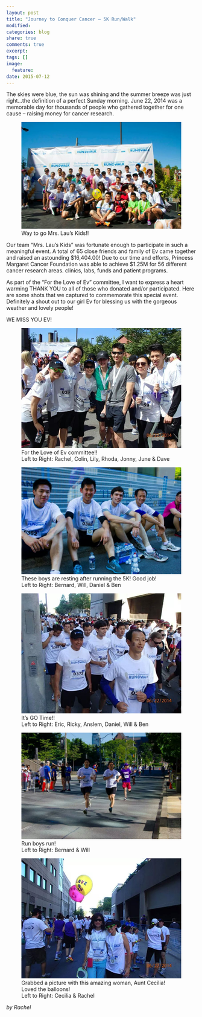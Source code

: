 ```yaml
---
layout: post
title: "Journey to Conquer Cancer – 5K Run/Walk"
modified:
categories: blog
share: true
comments: true
excerpt:
tags: []
image:
  feature:
date: 2015-07-12
---
```


The skies were blue, the sun was shining and the summer breeze was just right…the definition of a perfect Sunday morning.  June 22, 2014 was a memorable day for thousands of people who gathered together for one cause – raising money for cancer research.  

<figure>
	<img src="/images/2015-07-12-journey-to-conquer-cancer-5k-run-walk-0.jpg" alt="image">
	<figcaption>Way to go Mrs. Lau’s Kids!!</figcaption>
</figure>

Our team “Mrs. Lau’s Kids” was fortunate enough to participate in such a meaningful event.  A total of 65 close friends and family of Ev came together and raised an astounding $16,404.00!  Due to our time and efforts, Princess Margaret Cancer Foundation was able to achieve $1.25M for 56 different cancer research areas. clinics, labs, funds and patient programs.  

As part of the “For the Love of Ev” committee, I want to express a heart warming THANK YOU to all of those who donated and/or participated.  Here are some shots that we captured to commemorate this special event.  Definitely a shout out to our girl Ev for blessing us with the gorgeous weather and lovely people!  

WE MISS YOU EV!

<figure>
	<img src="/images/2015-07-12-journey-to-conquer-cancer-5k-run-walk-1.jpg" alt="image">
	<figcaption>For the Love of Ev committee!!<br />Left to Right: Rachel, Colin, Lily, Rhoda, Jonny, June & Dave</figcaption>
</figure>

<figure>
	<img src="/images/2015-07-12-journey-to-conquer-cancer-5k-run-walk-2.jpg" alt="image">
	<figcaption>These boys are resting after running the 5K! Good job!<br />Left to Right: Bernard, Will, Daniel & Ben </figcaption>
</figure>

<figure>
	<img src="/images/2015-07-12-journey-to-conquer-cancer-5k-run-walk-3.jpg" alt="image">
	<figcaption>It’s GO Time!!<br />Left to Right: Eric, Ricky, Anslem, Daniel, Will & Ben</figcaption>
</figure>

<figure>
	<img src="/images/2015-07-12-journey-to-conquer-cancer-5k-run-walk-4.jpg" alt="image">
	<figcaption>Run boys run!<br />Left to Right: Bernard & Will</figcaption>
</figure>

<figure>
	<img src="/images/2015-07-12-journey-to-conquer-cancer-5k-run-walk-5.jpg" alt="image">
	<figcaption>Grabbed a picture with this amazing woman, Aunt Cecilia! Loved the balloons!<br />Left to Right: Cecilia & Rachel </figcaption>
</figure>

*by Rachel*